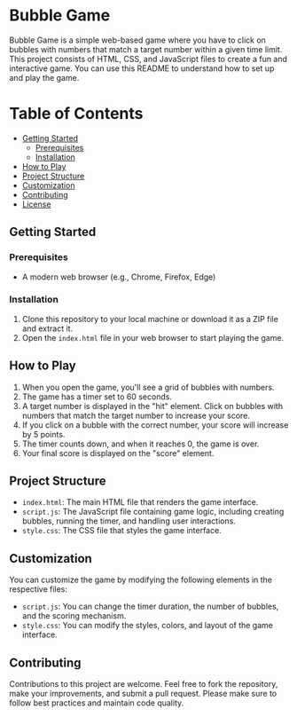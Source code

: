 
# Bubble Game

Bubble Game is a simple web-based game where you have to click on bubbles with numbers that match a target number within a given time limit. 
This project consists of HTML, CSS, and JavaScript files to create a fun and interactive game.
You can use this README to understand how to set up and play the game.

# Table of Contents
- [Getting Started](#getting-started)
  - [Prerequisites](#prerequisites)
  - [Installation](#installation)
- [How to Play](#how-to-play)
- [Project Structure](#project-structure)
- [Customization](#customization)
- [Contributing](#contributing)
- [License](#license)

## Getting Started

### Prerequisites
- A modern web browser (e.g., Chrome, Firefox, Edge)

### Installation
1. Clone this repository to your local machine or download it as a ZIP file and extract it.
2. Open the `index.html` file in your web browser to start playing the game.

## How to Play
1. When you open the game, you'll see a grid of bubbles with numbers.
2. The game has a timer set to 60 seconds.
3. A target number is displayed in the "hit" element. Click on bubbles with numbers that match the target number to increase your score.
4. If you click on a bubble with the correct number, your score will increase by 5 points.
5. The timer counts down, and when it reaches 0, the game is over.
6. Your final score is displayed on the "score" element.

## Project Structure
- `index.html`: The main HTML file that renders the game interface.
- `script.js`: The JavaScript file containing game logic, including creating bubbles, running the timer, and handling user interactions.
- `style.css`: The CSS file that styles the game interface.

## Customization
You can customize the game by modifying the following elements in the respective files:
- `script.js`: You can change the timer duration, the number of bubbles, and the scoring mechanism.
- `style.css`: You can modify the styles, colors, and layout of the game interface.

## Contributing
Contributions to this project are welcome. 
Feel free to fork the repository, make your improvements, and submit a pull request. 
Please make sure to follow best practices and maintain code quality.

